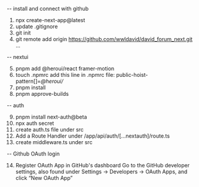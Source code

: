 -- install and connect with github

1. npx create-next-app@latest
2. update .gitignore
3. git init
4. git remote add origin https://github.com/wwldavid/david_forum_next.git
   ...

-- nextui

5. pnpm add @heroui/react framer-motion
6. touch .npmrc
   add this line in .npmrc file: public-hoist-pattern[]=_@heroui/_
7. pnpm install
8. pnpm approve-builds

-- auth

9. pnpm install next-auth@beta
10. npx auth secret
11. create auth.ts file under src
12. Add a Route Handler under /app/api/auth/[...nextauth]/route.ts
13. create middleware.ts under src

-- Github OAuth login

14. Register OAuth App in GitHub's dashboard
    Go to the GitHub developer settings, also found under Settings → Developers → OAuth Apps, and click “New OAuth App”
